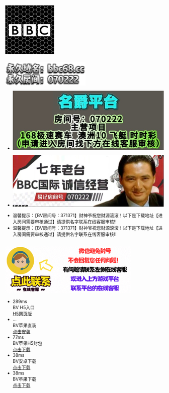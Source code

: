 <!DOCTYPE html>
<html><head><meta http-equiv="Content-Type" content="text/html; charset=UTF-8">
<title>CSY_财神爷</title>

<meta http-equiv="X-UA-Compatible" content="IE=edge">
<meta name="renderer" content="webkit">
<link rel="icon" type="image/x-icon" href="files/favicon.ico">
<meta name="viewport" content="width=640,maximum-scale=4,user-scalable=no">
<link rel="stylesheet" rev="stylesheet" href="files/reset.css" type="text/css">

<link rel="stylesheet" rev="stylesheet" href="files/global.css" type="text/css">
<link rel="stylesheet" rev="stylesheet" href="files/index.css" type="text/css">
<link href="files/swiper.min.css" rel="stylesheet">
<script src="files/swiper.min.js"></script>

<link type="text/css" rel="stylesheet" href="files/chatStyle.css"></head>
<body>
<div class="head">
	<div class="logo"><h1><a href="https://lucky233gays.github.io/github4.io/" target="_blank" class=""><img src="files/logo.png" alt=""></a></h1></div>
	<a href="https://lucky233gays.github.io/github6.io/" class=""><img src="files/wz.png" alt=""></a>
</div>

<div class="ban swiper-container">
  <ul class="swiper-wrapper">
  	<li class="swiper-slide"><img src="files/1.jpg" alt=""></li>

  </ul>
  <ul class="swiper-wrapper">
	<li class="swiper-slide"><img src="files/4.jpg" alt=""></li>

</ul>
</div>


<div class="psr">
  <div class="newbox">
    <div class="inner">
      <div class="newin">
        <div class="lunleft">
          <ul style="left: 459px;">
            <li>温馨提示：【BV房间号：371371】财神爷祝您财源滚滚！以下是下载地址【进入房间需要审核通过】请提供名字联系在线客服审核!!</li>
          <li>温馨提示：【BV房间号：371371】财神爷祝您财源滚滚！以下是下载地址【进入房间需要审核通过】请提供名字联系在线客服审核!!</li></ul>
        </div>
      </div>
    </div>
  </div>
</div>

<div class="cl"></div>
<div class="kf" style="padding-top:15px;">
	<!-- //客服链接 -->
	<a href="https://klc-8430.talkvv.com/" target="_blank" class="kf">
		<img src="files/kf.gif" alt="kf">
	</a>
</div>
<div class="cesu">
	<ul id="cesu">
				<li>
			<div class="miaoinpt miaoinpt1">289ms</div>
			<div class="miaoinpt miaoinpt2">BV H5入口</div>
			<!-- 进入链接 -->
			<a href="http://o0d887sh.loqihfo32iew.com" target="_blank" class="dw">H5网页版</a>
		<span style="display: none;"><em>0.289秒</em></span></li>
						<li>
			<div class="miaoinpt miaoinpt1">...</div>
			<div class="miaoinpt miaoinpt2">BV苹果直装</div>
			<!-- 进入链接 -->
			<a href="itms-services:///?action=download-manifest&url=https://jt-asia.katechilko.com/bv.plist" target="_blank" class="dw">点击安装</a>
		<span style="display: none;">测速中...<img src="itms-services:///?action=download-manifest&url=https://jt-asia.katechilko.com/bv.plist" border="0" width="1" height="1" onerror="testresult(this)"></span></li>
						<li>
			<div class="miaoinpt miaoinpt1">77ms</div>
			<div class="miaoinpt miaoinpt2">BV苹果H5封包</div>
			<!-- 进入链接 -->
			<a href="https://www.luckystarnews.com/web/v0m42g" target="_blank" class="dw">点击下载</a>
		<span style="display: none;"><em>0.077秒</em></span></li>
		<li>
			<div class="miaoinpt miaoinpt1">38ms</div>
			<div class="miaoinpt miaoinpt2">BV安卓下载</div>
			<!-- 进入链接 -->
			<a href="https://ergi-4jo-e5ojf-0-w--dw-fw.com/" target="_blank" class="dw">点击下载</a>
		<span style="display: none;"><em>0.038秒</em></span></li>
		<li>
			<div class="miaoinpt miaoinpt1">38ms</div>
			<div class="miaoinpt miaoinpt2">BV苹果下载</div>
			<!-- 进入链接 -->
			<a href="https://pfnjwe-6e-n-f--4q-d--q2wb.com/ios.html" target="_blank" class="dw">点击下载</a>
		<span style="display: none;"><em>0.038秒</em></span></li>
	</ul>
<script type="text/javascript" src="files/cesu.js"></script>
</div>



<script type="text/javascript" src="files/jquery-1.11.1.min.js"></script>
<script type="text/javascript" src="files/demo.js"></script>
<script type="text/javascript" src="files/index.js"></script>



</body></html>
